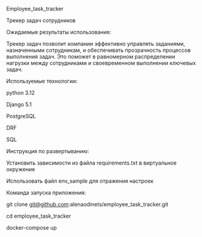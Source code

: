 Employee_task_tracker

Трекер задач сотрудников

Ожидаемые результаты использования:

Трекер задач позволит компании эффективно управлять заданиями, назначенными сотрудникам, и обеспечивать прозрачность процессов выполнения задач. Это поможет в равномерном распределении нагрузки между сотрудниками и своевременном выполнении ключевых задач.

Используемые технологии:

python 3.12

Django 5.1

PostgreSQL

DRF

SQL


Инструкция по развертыванию:

Установить зависимости из файла requirements.txt в виртуальное окружение

Использовать файл env_sample для отражения настроек


Команда запуска приложения:

git clone git@github.com:alenaodinets/employee_task_tracker.git

cd employee_task_tracker

docker-compose up

